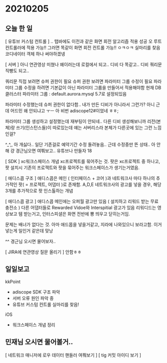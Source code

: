 # 20210205
## 오늘 한 일
[ 유튜브 커스텀 컨트롤 ] 
.. 탭바에도 이전과 같은 화면 회전 알고리즘 적용 성공
오 루트 컨트롤러에 적용 가능!!
그러면 똑같이 화면 회전 컨트롤 가능!!
ㅇㅋㅇㅋ 실마리를 찾음
코디네이터 객체 하나 써야하겠넹


[ 서버 ]
아니 연관영상 미쳤나 왜이러는데
로컬에서 되고..
디비 다 똑같고..
디비 쿼리문 직빵도 되고..

쿼리문 직접 보려면 슈퍼 권한이 필요
슈퍼 권한 보려면 파라미터 그룹 수정이 필요
파라미터 그룹 수정을 하려면 기본값이 아닌 파라미터 그룹을 만들어서 적용해야함
현재 DB 클러스터 파라미터 그룹 : default.aurora.mysql 5.7로 설정되있음

파라미터 수정했는데 슈퍼 권한이 없다함..
내가 만든 디비가 아니라서 그런가?
아니 근데 어드민 왜 안되냐고 ㅜㅡ 아 비번 adiscope12#이었네 ㅎㅎ;

파라미터 그룹 생성하고 설정했는데 재부팅이 안되네..
다른 디비 생성해보니까 리전(본체)랑 쓰기(인스턴스들)이 따로있는데
얘는 서버리스라 본체가 다른곳에 있는 그런 느낌인걸?

^_^,, 아 개싫다..
일단 기존걸로 예약기간 수정 돌려놓음.. 근데
수정중만 뜬 상태..
아 안해 걍 경근님오면 여쭤보고.. 유튜브나 만들자 18

[ SDK ]
xc워크스페이스 개념 
xc프로젝트를 묶어주는 것.
팟은 xc프로젝트 중 하나고,
팟 설치시 기존의 프로잭트와 팟을 묶어주는 워크스페이스가 생기는거였음.

[ 애디스콥 구조 ]
애디스콥은 메인 ( 인터페이스 + 코어 )과
네트워크사 마다 하나의 추가적인 팟( = 프로젝트, 어댑터 )로 존재함.
A,D,E 네트워크사의 광고를 넣을 경우, 해당 3개를 추가적으로 팟 인스톨하는 개념

[ 애디스콥 광고 ]
애디스콥 메인에는 오퍼월 광고만 있음 ( 설치하고 리워드 받는 무료충전소 )
다른 어댑터들로 Rewarded Vidoe와 Interspitial 광고가 있음
리워디드는 영상보고 템 받는거고,
인터스피셜은 화면 전반에 뿅 띄우고 닫히는거임.

문제는 배너가 없다는 것. 아마 애드몹을 넣을거같고, 지라에 나와있으니 보라고함.
이거 넣는게 일인거 같은데 맞낭

^^ 경근님 오시면 물어보자..




[ JIRA에 연관영상 질문 올리기 ] 안함ㅎㅎ

## 일일보고
kkPoint
- adiscope SDK 구조 파악
- 서버 오류 원인 파악 중
- 유튜브 커스텀 컨트롤 실마리를 찾음!

iOS
- 워크스페이스 개념 정리


## 민재님 오시면 물어볼거..
[ 네트워크 매니저에 로우 데이터 핸들러 여쭤보기 ]
[ tig 커밋 아이디 보기 ]
